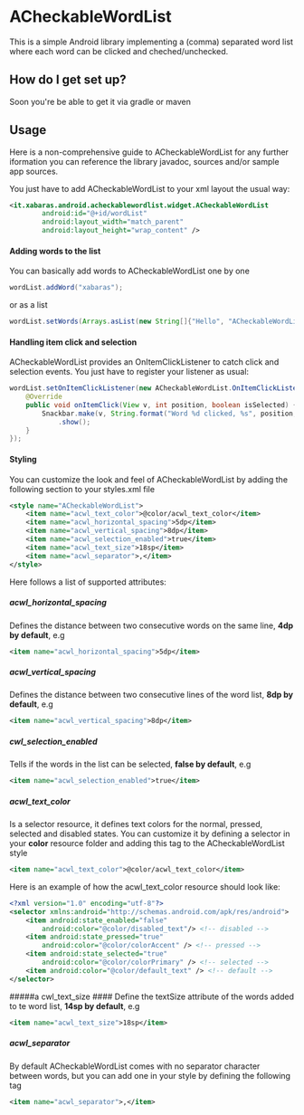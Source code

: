 # ACheckableWordList
This is a simple Android library implementing a (comma) separated word list where each word can be clicked and cheched/unchecked.

## How do I get set up? ##

Soon you're be able to get it via gradle or maven

## Usage ##

Here is a non-comprehensive guide to ACheckableWordList for any further iformation you can reference the library javadoc, sources and/or sample app sources.

You just have to add ACheckableWordList to your xml layout the usual way:

```xml
<it.xabaras.android.acheckablewordlist.widget.ACheckableWordList
        android:id="@+id/wordList"
        android:layout_width="match_parent"
        android:layout_height="wrap_content" />
```


#### Adding words to the list ####

You can basically add words to ACheckableWordList one by one

```java
wordList.addWord("xabaras");
```

or as a list

```java
wordList.setWords(Arrays.asList(new String[]{"Hello", "ACheckableWordList", "This", "is", "a", "sample"}));
```

#### Handling item click and selection ####

ACheckableWordList provides an OnItemClickListener to catch click and selection events.
You just have to register your listener as usual:
```java
wordList.setOnItemClickListener(new ACheckableWordList.OnItemClickListener() {
    @Override
    public void onItemClick(View v, int position, boolean isSelected) {
        Snackbar.make(v, String.format("Word %d clicked, %s", position, isSelected ? "selected" : "unselected") , Snackbar.LENGTH_SHORT)
            .show();
    }
});
```

#### Styling ####
You can customize the look and feel of ACheckableWordList by adding the following section to your styles.xml file

```xml
<style name="ACheckableWordList">
    <item name="acwl_text_color">@color/acwl_text_color</item>
    <item name="acwl_horizontal_spacing">5dp</item>
    <item name="acwl_vertical_spacing">8dp</item>
    <item name="acwl_selection_enabled">true</item>
    <item name="acwl_text_size">18sp</item>
    <item name="acwl_separator">,</item>
</style>
```

Here follows a list of supported attributes:
##### acwl_horizontal_spacing #####
Defines the distance between two consecutive words on the same line, **4dp by default**, e.g
```xml
<item name="acwl_horizontal_spacing">5dp</item>
```

##### acwl_vertical_spacing #####
Defines the distance between two consecutive lines of the word list, **8dp by default**, e.g
```xml
<item name="acwl_vertical_spacing">8dp</item>
```

##### cwl_selection_enabled #####
Tells if the words in the list can be selected, **false by default**, e.g
```xml
<item name="acwl_selection_enabled">true</item>
```

##### acwl_text_color #####
Is a selector resource, it defines text colors for the normal, pressed, selected and disabled states.
You can customize it by defining a selector in your **color** resource folder and adding this tag to the ACheckableWordList style
```xml
<item name="acwl_text_color">@color/acwl_text_color</item>
```
Here is an example of how the acwl_text_color resource should look like:
```xml
<?xml version="1.0" encoding="utf-8"?>
<selector xmlns:android="http://schemas.android.com/apk/res/android">
    <item android:state_enabled="false"
        android:color="@color/disabled_text"/> <!-- disabled -->
    <item android:state_pressed="true"
        android:color="@color/colorAccent" /> <!-- pressed -->
    <item android:state_selected="true"
        android:color="@color/colorPrimary" /> <!-- selected -->
    <item android:color="@color/default_text" /> <!-- default -->
</selector>
```

#####a cwl_text_size ####
Define the textSize attribute of the words added to te word list, **14sp by default**, e.g
```xml
<item name="acwl_text_size">18sp</item>
```

##### acwl_separator #####
By default ACheckableWordList comes with no separator character between words, but you can add one in your style by defining the following tag
```xml
<item name="acwl_separator">,</item>
```
